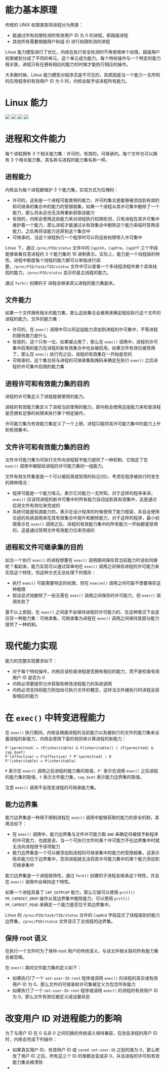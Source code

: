# 能力基本原理

传统的 UNIX 权限类型将进程分为两类：

- 能通过所有权限检测的有效用户 ID 为 0 的进程，即超级进程
- 其他所有需要根据用户和组 ID 进行权限检测的进程

Linux 能力模型进行了优化，内核在执行安全检测时不再使用单个权限，超级用户权限被划分成了不同的单元，这个单元成为能力。每个特权操作与一个特定的能力相关联，进程只有在拥有相应的能力的时候才能执行相应的操作。

大多数时候，Linux 能力模型对程序员是不可见的，其原因是当一个能力一无所知的应用程序的有效用户 ID 为 0 时，内核会赋予该进程所有能力。

# Linux 能力
![](./img/cap_1.png)
![](./img/cap_2.png)
![](./img/cap_3.png)
![](./img/cap_4.png)

# 进程和文件能力

每个进程拥有 3 个相关能力集：许可的，有效的，可继承的。每个文件也可以拥有 3 个相关能力集，其名称与进程的能力集名称一样。

## 进程能力

内核会为每个进程都维护 3 个能力集，实现方式为位掩码：

- 许可的，这些是一个进程可能使用的能力，许可的集合是能够被添加到有效的和可继承的集合中的能力的受限超集，如果一个进程从其许可集中删除了一个能力，那么将永远也无法再重新获取该能力
- 有效的，内核会使用这些能力来对进程执行权限检测，只有进程在其许可集中维护着一个能力，那么进程才能通过从有效集合中删除这个能力来临时禁用该能力，之后再将该能力还原到这个集合中
- 可继承的，当这个进程执行一个程序时可以将这些权限带入许可集中

Linux 下，通过 `/proc/PID/status` 文件中的 `CapInh`，`CapPrm`，`CapEff` 三个字段能够查看任意进程的 3 个能力集的 16 进制表示。实际上，能力是一个线程级的特性，进程中额度每个线程的能力都可以单独进行调整，`/proc/PID/task/TID/status` 文件中可以查看一个多线程进程中某个具体线程的能力，`/proc/PID/status` 显示的是主线程的能力。

通过 `fork()` 创建的子 进程会继承其父进程的能力集副本。

## 文件能力

如果一个文件拥有相关的能力集，那么这些集合会被用来确定赋给执行这个文件的进程的能力，文件的能力集：

- 许可的，在 `exec()` 调用中可以将这组能力添加到进程的许可集中，不管进程的既有能力是什么
- 有效的，这个只有一位，如果被占用了，那么在 `exec()` 调用中，进程的许可集中启用的能力在进程的新有效集合中也会被启用，如果文件有效位被禁用了，那么在 `exec()` 执行完之后，进程的有效集在一开始是空的
- 可继承的，这个集合将与进程的可继承集取掩码来确定在执行 `exec()`  之后进程的许可集中启用的能力集

##  进程许可和有效能力集的目的

进程的许可集定义了进程能够使用的能力。

进程的有效能力集定义了进程当前使用的能力，即内核会使用这组能力来检查进程是否拥有足够的权限来执行某个特定操作。

许可能力集为有效能力集定义了一个上限，进程只能将其许可能力集中的能力上升到有效集中。

## 文件许可和有效能力集的目的

文件许可能力集为可执行文件向进程赋予能力提供了一种机制，它指定了在 `exec()` 调用中被赋给进程的许可能力集的一组能力。

文件有效文件集是是一个可以被启用或禁用的标记(位)，考虑在程序被执行时发生的两种情况：

- 程序可能是一个能力哑元，表示它对能力一无所知，对于这样的程序来讲，`exec()` 应该将进程的新许可集中的所有能力自动加到其有效集中，这是通过启用文件有效位来完成的
- 系统可能是知道能力的，表示在设计程序的时候使用了能力框架，并且会使用合适的系统调用来在其有效集合中提升和删除能力，对于这样的程序，最小权限表示在 `exec()` 调用之后，进程的有效能力集中的所有能力一开始都是禁用的，这是通过禁用文件有效能力位来完成的

## 进程和文件可继承集的目的

如当一个执行 `exec()` 的进程想要在 `exec()` 调用期间保存其当前能力时该如何做呢？看起来，能力实现可以通过简单地在 `exec()` 调用之间保存进程的许可能力来实现这个特性，但这种方式无法处理下列情形：

- 执行 `exec()` 可能需要特定的权限，但在 `execve()` 调用之间可能不想要保存这种极限
- 假设显式地删除了一些无需在 `exec()`  调用之间保存的许可能力，但 `exec()` 调用失败了

基于以上原因，在 `exec()` 之间是不会保持进程的许可能力的，在这种情况下会适应另一种能力集：可继承集。可继承集为进程在 `exec()` 调用之间保持其部分能力提供了一种机制。

# 现代能力实现

能力的完整实现要求如下：

- 对于每个特权操作，内核应该检查进程是否拥有相应的能力，而不是检查有效用户 ID 是否为 0
- 内核必须要提供允许获取和修改进程能力的系统调用
- 内核必须支持将能力附加给可执行文件的概念，这样当文件被执行时进程会获取相应的能力

# 在 `exec()` 中转变进程能力

在 `exec()` 执行期间，内核会根据进程的当前能力以及被执行的文件的能力集来设置进程的新能力，内核会使用下面的规则来计算进程的新能力：

```
P'(permitted) = (P(inheritable) & F(inheritable)) | (F(permitted) & cap_bset)
P'(effective) = F(effective) ? P'(permitted) : 0
P'(inheritable) = P(inheritable)
```

`P` 表示在 `exec()` 调用之前进程的能力集的取值，`P'` 表示在调用 `exec()` 之后进程的能力集的取值，`F` 表示文件能力集，`cap_bset` 表示能力边界集的取值。

注意 `exec()` 调用不会改变进程的可继承能力集。

## 能力边界集

能力边界集是一种用于限制进程在 `exec()` 调用中能够获取的能力的安全机制，其用法如下：

- 在 `exec()` 调用中，能力边界集与文件许可能力取 `AND` 来确定将被授予新程序的许可能力，也就是说，当一个可执行文件的某个许可能力不在边界集中时就无法向进程授予该项能力
- 能力边界集是一个可以被添加到进程的可继承集中的能力的受限超集，这表示除非能力位于边界集中，否则进程就无法将其许可能力集中的某个能力添加到可继承集中

能力边界集是一个进程级特性，通过 `fork()` 创建的子进程会继承这个特性，并且在 `exec()` 调用中会保持这个特性。

如果一个进程具备了 `CAP_SETPCAP` 能力，那么它就可以使用 `prctl() PR_CAPBSET_DROP` 操作从其边界集中删除能力，可以使用 `prctl() PR_CAPBSET_READ` 来确定一个能力是否位于其边界集中。

Linux 的 `/proc/PID/task/TID/status` 文件的 `CapBnd` 字段显示了线程级别的能力边界集，`/proc/PID/status` 文件显示了主线程的边界集。

## 保持 root 语义

在执行一个文件时为了保持 root 用户的传统语义，与该文件相关联的所有能力集会被忽略。

在 `exec()` 期间文件能力集的定义如下：

- 如果执行l了一个 `set-user-ID-root` 程序或调用 `exec()` 的进程的真实或有效用户 ID 为 0，那么文件的可继承和许可集被定义为包含所有能力
- 如果执行了一个 `set-user-ID-root` 程序或调用 `exec()` 的进程的有效用户 ID 为 0，那么文件有效位被定义成设置状态

# 改变用户 ID 对进程能力的影响

为了与用户 ID 在 0 与非 0 之间切换的传统语义保持兼容，在改变进程的用户 ID 时，内核会完成下列操作：

- 如果真实用户 ID、有效用户 ID 或 `saved set-user-ID` 之前的值为 0，那么修改了用户 ID 之后，所有这三个 ID 的值都会变成非 0，并且进程的许可和有效能力集会被清除
- 























